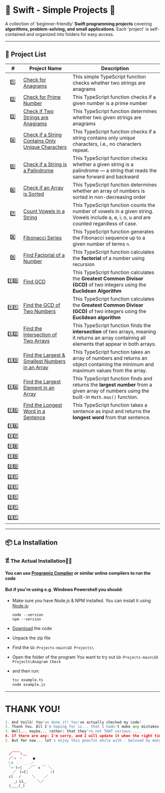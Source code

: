 # 📌 Swift - Simple Projects 🚀  

A collection of 'beginner-friendly' **Swift programming projects** covering **algorithms, problem-solving, and small applications**. Each 'project' is self-contained and organized into folders for easy access.  

---

## 📂 Project List  

| #  | Project Name               | Description |
|----|----------------------------|-------------|
|‎  ‎ 1️⃣ |[Check for Anagrams](https://github.com/JakubStachh/Type-Script-Projects/tree/main/TypeScript%20Projects/Check%20for%20Anagrams)|This simple TypeScript function checks whether two strings are anagrams|
|‎  ‎ 2️⃣ |[Check for Prime Number](https://github.com/JakubStachh/Type-Script-Projects/tree/main/TypeScript%20Projects/Check%20for%20Prime%20Number)|This TypeScript function checks if a given number is a prime number|
|‎‎‎  ‎ 3️⃣ |[Check if Two Strings are Anagrams](https://github.com/JakubStachh/Type-Script-Projects/tree/main/TypeScript%20Projects/Check%20if%20Two%20Strings%20are%20Anagrams)|This TypeScript function determines whether two given strings are anagrams|
|‎  ‎ 4️⃣ |[Check if a String Contains Only Unique Characters](https://github.com/JakubStachh/Type-Script-Projects/tree/main/TypeScript%20Projects/Check%20if%20a%20String%20Contains%20Only%20Unique%20Characters)|This TypeScript function checks if a string contains only unique characters, i.e., no characters repeat.|
|‎  ‎ 5️⃣ |[Check if a String is a Palindrome](https://github.com/JakubStachh/Type-Script-Projects/tree/main/TypeScript%20Projects/Check%20if%20a%20String%20is%20a%20Palindrome)|This TypeScript function checks whether a given string is a palindrome — a string that reads the same forward and backward|
|‎  ‎ 6️⃣ |[Check if an Array is Sorted](https://github.com/JakubStachh/Type-Script-Projects/tree/main/TypeScript%20Projects/Check%20if%20an%20Array%20is%20Sorted)|This TypeScript function determines whether an array of numbers is sorted in non-decreasing order|
|‎  ‎ 7️⃣ |[Count Vowels in a String](https://github.com/JakubStachh/Type-Script-Projects/tree/main/TypeScript%20Projects/Count%20Vowels%20in%20a%20String)|This TypeScript function counts the number of vowels in a given string. Vowels include a, e, i, o, u and are counted regardless of case.|
|‎  ‎ 8️⃣ |[Fibonacci Series](https://github.com/JakubStachh/Type-Script-Projects/tree/main/TypeScript%20Projects/Fibonacci%20Series)|This TypeScript function generates the Fibonacci sequence up to a given number of terms `n`.|
|‎  ‎ 9️⃣ |[Find Factorial of a Number](https://github.com/JakubStachh/Type-Script-Projects/tree/main/TypeScript%20Projects/Find%20Factorial%20of%20a%20Number)|This TypeScript function calculates the **factorial** of a number using recursion|
| 1️⃣0️⃣ |[Find GCD](https://github.com/JakubStachh/Type-Script-Projects/tree/main/TypeScript%20Projects/Find%20GCD)|This TypeScript function calculates the **Greatest Common Divisor (GCD)** of two integers using the **Euclidean Algorithm**|
| 1️⃣1️⃣ |[Find the GCD of Two Numbers](https://github.com/JakubStachh/Type-Script-Projects/tree/main/TypeScript%20Projects/Find%20the%20GCD%20of%20Two%20Numbers)|This TypeScript function calculates the **Greatest Common Divisor (GCD)** of two integers using the **Euclidean algorithm**|
| 1️⃣2️⃣ |[Find the Intersection of Two Arrays](https://github.com/JakubStachh/Type-Script-Projects/tree/main/TypeScript%20Projects/Find%20the%20Intersection%20of%20Two%20Arrays)|This TypeScript function finds the **intersection** of two arrays, meaning it returns an array containing all elements that appear in both arrays.|
| 1️⃣3️⃣ |[Find the Largest & Smallest Numbers in an Array](https://github.com/JakubStachh/Type-Script-Projects/tree/main/TypeScript%20Projects/Find%20the%20Largest%20%26%20Smallest%20Numbers%20in%20an%20Array)|This TypeScript function takes an array of numbers and returns an object containing the minimum and maximum values from the array.|
| 1️⃣4️⃣ |[Find the Largest Element in an Array](https://github.com/JakubStachh/Type-Script-Projects/tree/main/TypeScript%20Projects/Find%20the%20Largest%20Element%20in%20an%20Array)|This TypeScript function finds and returns the **largest number** from a given array of numbers using the built-in `Math.max()` function.|
| 1️⃣5️⃣ |[Find the Longest Word in a Sentence](https://github.com/JakubStachh/Type-Script-Projects/tree/main/TypeScript%20Projects/Find%20the%20Longest%20Word%20in%20a%20Sentence)|This TypeScript function takes a sentence as input and returns the **longest word** from that sentence.|
| 1️⃣6️⃣ |[]()||
| 1️⃣7️⃣ |[]()||
| 1️⃣8️⃣ |[]()||
| 1️⃣9️⃣ |[]()||
| 2️⃣0️⃣ |[]()||
| 2️⃣1️⃣ |[]()||
| 2️⃣1️⃣ |[]()||
| 2️⃣1️⃣ |[]()||
| 2️⃣1️⃣ |[]()||
| 2️⃣1️⃣ |[]()||



---

## 📦 La Installation

### 𓀃 The Actual Installation🤌🤌

#### You can use [Programiz Complier](https://www.programiz.com/swift/online-compiler/) or similar online compliers to run the code

#### But if you're using e.g. Windows Powershell you should:

- Make sure you have Node.js & NPM installed. You can install it using [Node.js](https://nodejs.org/en):

  ```
  node --version
  npm --version
  ```
  
- [Download](https://github.com/JakubStachh/Type-Script-Projects/archive/refs/heads/main.zip) the code
- Unpack the zip file
- Find the `GO-Projects-main\GO Projects\`
- Open the folder of the program You want to try out `GO-Projects-main\GO Projects\Anagram Check`
- and then run:
  
  ```sh
  tsc example.ts
  node example.js
  ```

---

# THANK YOU!
```python
1. And Voilà! You've done it! You've actually checked my code! 
2. Thank You. All I'm hoping for is... that I hadn't make any mistakes.
3. Well... maybe... rather: that they're not THAT serious.....
4. If there are any: I'm sorry, and I will update it when the right time comes.... 
5. But for now... let's enjoy this peacful while with - beloved by many - EL SNOOPY!!!


ㅤ／￣￣ヽ＿
　/^ヽ ・   　●
 ｜# ｜　＿＿ノ
　`―-)=(   ／￣ ∨ ￣ ＼
　　／ㅤ)=C|          /)
　c(　 ﾉ     ＼    ／
　  _｣ LL_     ＼／
　(＿＿)_)
```
